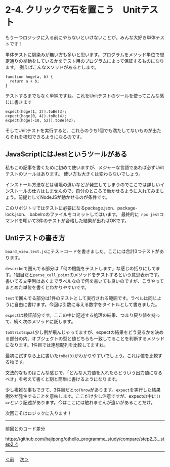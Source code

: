 # 2-4. クリックで石を置こう　Unitテスト

もう一つロジックに入る前にやらないといけないことが。みんな大好き単体テストです！

単体テストに馴染みが無い方も多いと思います。プログラムをメソッド単位で想定通りの挙動をしているかをテスト用のプログラムによって保証するものになります。
例えばこんなメソッドがあるとします。

```
function hoge(a, b) {
  return a + b;
}
```
テストするまでもなく単純ですね。これをUnitテストのツールを使ってこんな感じに書きます
```
expect(hoge(1, 2)).toBe(3);
expect(hoge(0, 4)).toBe(4);
expect(hoge(-10, 52)).toBe(42);
```
そしてUnitテストを実行すると、これらのうち1個でも満たしてないものが出たらそれを検知できるようになるのです。

## JavaScriptにはJestというツールがある

私もこの記事を書くために初めて使いますが、メジャーな言語であれば必ずUnitテストのツールはあります。
使い方も大きくは変わらないでしょう。

インストール方法などは環境の違いなどが発生してしまうのでここでは詳しいインストールの仕方はしませんので、自分のところで動かせるように入れてみましょう。前提としてNodeJSが動かせるのが条件です。

このリポジトリではテストに必要になるpackage.json、package-lock.json、.babelrcのファイルをコミットしてはいます。
最終的に` npx jest`コマンドを叩いて3件のテストが合格した結果が出ればOKです。

## Untiテストの書き方

`board_view.text.js`にテストコードを書きました。ここには合計3つテストがあります。

`describe`で囲んでる部分は「何の機能をテストします」な感じの括りにしてます。1個目だと`parse_cell_point`のメソッドをテストするという意思表示です。書いてる文字列はあくまでラベルなので何を書いても良いのですが、こうやってまとめた単位を書くとわかりやすいです。

`test`で囲んでる部分は1件のテストとして実行される範囲です。ラベルは同じように自由に書けます。今回は引数に与える数字をタイトルとして書きました。

`expect`は検証部分です。ここの中に記述する処理の結果、つまり戻り値を持って、続く次のメソッドに託します。

`toStrictEqual`少し例が飛んじゃってますが、expectの結果をどう見るかを決める部分の内、オブジェクトの型と値どちらも一致してることを判断するメソッドになります。1件目では連想配列を比較してますね。

最初に試すなら上に書いた`toBe(3)`がわかりやすいでしょう。これは値を比較する物です。

文法的なものはこんな感じで、「どんな入力値を入れたらどういう出力値になるべき」を考えて書くと割と簡単に書けるようになります。

少し複雑な事もできて、3件目だと`toThrow`があります。`expect`を実行した結果例外が発生することを意味します。ここだけ少し注意ですが、expectの中に`() =>`という記述があります。今はここには触れませんが違いがあることだけ。

次回こそはロジックに入ります！
- - -
前回とのコード差分

https://github.com/hajipong/othello_programme_study/compare/step2_3...step2_4
- - -

[＜前](https://github.com/hajipong/othello_programme_study/tree/step2_3)　
[次＞](https://github.com/hajipong/othello_programme_study/tree/step3_1)
